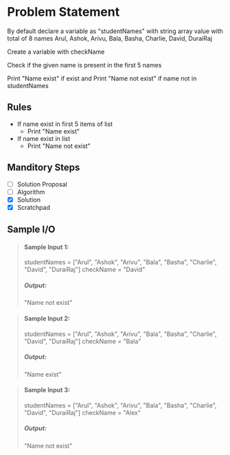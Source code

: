 # Problem Statement   

By default declare a variable as "studentNames" with string array value with total of 8 names Arul, Ashok, Arivu, Bala, Basha, Charlie, David, DuraiRaj         

Create a variable with checkName      

Check if the given name is present in the first 5 names      

Print "Name exist" if exist and  Print "Name not exist" if name not in studentNames     


## Rules
* If name exist in first 5 items of list
    * Print "Name exist"
* If name exist in list
    * Print "Name not exist"


## Manditory Steps

- [ ] Solution Proposal
- [ ] Algorithm
- [x] Solution
- [x] Scratchpad

## Sample I/O

> #### Sample Input 1:
> studentNames = ["Arul", "Ashok", "Arivu", "Bala", "Basha", "Charlie", "David", "DuraiRaj"]
> checkName = "David" 
>
> ##### Output:
> "Name not exist"

> #### Sample Input 2:
> studentNames = ["Arul", "Ashok", "Arivu", "Bala", "Basha", "Charlie", "David", "DuraiRaj"]
> checkName = "Bala" 
>
> ##### Output:
> "Name exist"

> #### Sample Input 3:
> studentNames = ["Arul", "Ashok", "Arivu", "Bala", "Basha", "Charlie", "David", "DuraiRaj"]
> checkName = "Alex" 
>
> ##### Output:
> "Name not exist"